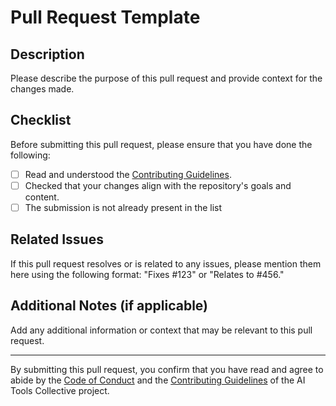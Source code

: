 # Pull Request Template

## Description

Please describe the purpose of this pull request and provide context for the changes made.

## Checklist

Before submitting this pull request, please ensure that you have done the following:

- [ ] Read and understood the [Contributing Guidelines](CONTRIBUTING.md).
- [ ] Checked that your changes align with the repository's goals and content.
- [ ] The submission is not already present in the list

## Related Issues

If this pull request resolves or is related to any issues, please mention them here using the following format: "Fixes #123" or "Relates to #456."

## Additional Notes (if applicable)

Add any additional information or context that may be relevant to this pull request.

---

By submitting this pull request, you confirm that you have read and agree to abide by the [Code of Conduct](CODE_OF_CONDUCT.md) and the [Contributing Guidelines](CONTRIBUTING.md) of the AI Tools Collective project.
